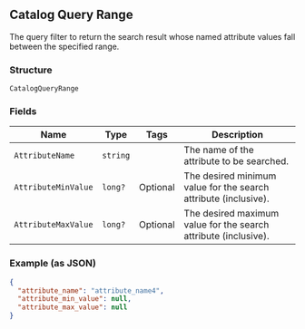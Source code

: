 ## Catalog Query Range

The query filter to return the search result whose named attribute values fall between the specified range.

### Structure

`CatalogQueryRange`

### Fields

| Name | Type | Tags | Description |
|  --- | --- | --- | --- |
| `AttributeName` | `string` |  | The name of the attribute to be searched. |
| `AttributeMinValue` | `long?` | Optional | The desired minimum value for the search attribute (inclusive). |
| `AttributeMaxValue` | `long?` | Optional | The desired maximum value for the search attribute (inclusive). |

### Example (as JSON)

```json
{
  "attribute_name": "attribute_name4",
  "attribute_min_value": null,
  "attribute_max_value": null
}
```

